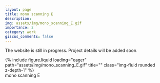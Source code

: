 ```yaml
---
layout: page
title: mono scanning E
description: 
img: assets/img/mono_scanning_E.gif
importance: 2
category: work
giscus_comments: false
---
```


The website is still in progress. Project details will be added soon.


<div class="row">
    <div class="col-sm mt-3 mt-md-0">
        {% include figure.liquid loading="eager" path="assets/img/mono_scanning_E.gif" title="" class="img-fluid rounded z-depth-1" %}
    </div>
</div>
<div class="caption">
    mono scanning E
</div>
